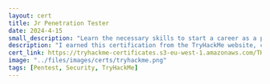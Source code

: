 ```yaml
---
layout: cert
title: Jr Penetration Tester
date: 2024-4-15
small_description: "Learn the necessary skills to start a career as a penetration tester."
description: "I earned this certification from the TryHackMe website, covering <strong>core technical skills essential for a junior penetration tester</strong>. Through this path, I learned <strong>pentesting methodologies and tactics</strong>, <strong>enumeration, exploitation, and reporting</strong>, and engaged in realistic hands-on hacking exercises. I also became proficient with <strong>security tools used in the industry</strong>. Upon completing this path, I gained the <strong>practical skills necessary to perform security assessments</strong> against web applications and enterprise infrastructure."
cert_link: https://tryhackme-certificates.s3-eu-west-1.amazonaws.com/THM-ILLHX2A5ZW.png
image: "../files/images/certs/tryhackme.png"
tags: [Pentest, Security, TryHackMe]
---
```


